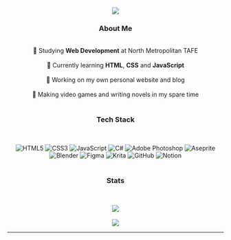 <h1 align="center">
      <img src="https://readme-typing-svg.herokuapp.com/?font=Righteous&size=35&center=true&vCenter=true&width=500&height=70&duration=4000&lines=Hi+There!+👋;+I'm+Shannon!+😊;"/>
</h1>

<h3 align="center">About Me</h3>
<br>
<section align="center">🏫 Studying <b>Web Development</b> at North Metropolitan TAFE<br><br>🌱 Currently learning <b>HTML</b>, <b>CSS</b> and <b>JavaScript</b><br><br>🔭 Working on my own personal website and blog<br><br>🎨 Making video games and writing novels in my spare time</section><br>


<h3 align="center">Tech Stack</h3>
<br>
<section align="center">
  
![HTML5](https://img.shields.io/badge/html5-%23E34F26.svg?style=for-the-badge&logo=html5&logoColor=white) ![CSS3](https://img.shields.io/badge/css3-%231572B6.svg?style=for-the-badge&logo=css3&logoColor=white) ![JavaScript](https://img.shields.io/badge/javascript-%23323330.svg?style=for-the-badge&logo=javascript&logoColor=%23F7DF1E) ![C#](https://img.shields.io/badge/c%23-%23239120.svg?style=for-the-badge&logo=csharp&logoColor=white) ![Adobe Photoshop](https://img.shields.io/badge/adobe%20photoshop-%2331A8FF.svg?style=for-the-badge&logo=adobe%20photoshop&logoColor=white) ![Aseprite](https://img.shields.io/badge/Aseprite-FFFFFF?style=for-the-badge&logo=Aseprite&logoColor=#7D929E) ![Blender](https://img.shields.io/badge/blender-%23F5792A.svg?style=for-the-badge&logo=blender&logoColor=white) ![Figma](https://img.shields.io/badge/figma-%23F24E1E.svg?style=for-the-badge&logo=figma&logoColor=white) ![Krita](https://img.shields.io/badge/Krita-203759?style=for-the-badge&logo=krita&logoColor=EEF37B) ![GitHub](https://img.shields.io/badge/github-%23121011.svg?style=for-the-badge&logo=github&logoColor=white) ![Notion](https://img.shields.io/badge/Notion-%23000000.svg?style=for-the-badge&logo=notion&logoColor=white)<br><br>
</section>

<h3 align="center">Stats</h3>
<br>
<section align="center">
  
![](https://github-readme-stats.vercel.app/api?username=ss-shannon&theme=dark&hide_border=false&include_all_commits=false&count_private=true)<br><br>
![](https://github-readme-streak-stats.herokuapp.com/?user=ss-shannon&theme=dark&hide_border=false)

</section>

---

